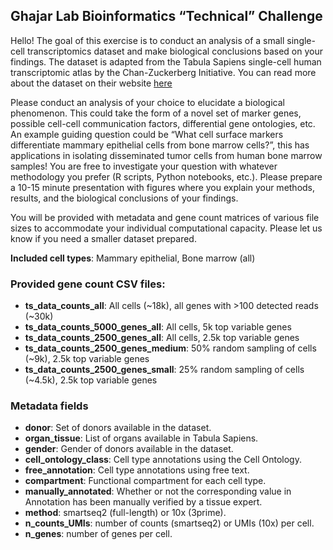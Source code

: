 ## Ghajar Lab Bioinformatics “Technical” Challenge

Hello! The goal of this exercise is to conduct an analysis of a small single-cell transcriptomics dataset and make biological conclusions based on your findings. The dataset is adapted from the Tabula Sapiens single-cell human transcriptomic atlas by the Chan-Zuckerberg Initiative. You can read more about the dataset on their website [here](https://tabula-sapiens-portal.ds.czbiohub.org/)

Please conduct an analysis of your choice to elucidate a biological phenomenon. This could take the form of a novel set of marker genes, possible cell-cell communication factors, differential gene ontologies, etc. An example guiding question could be “What cell surface markers differentiate mammary epithelial cells from bone marrow cells?”, this has applications in isolating disseminated tumor cells from human bone marrow samples! You are free to investigate your question with whatever methodology you prefer (R scripts, Python notebooks, etc.). Please prepare a 10-15 minute presentation with figures where you explain your methods, results, and the biological conclusions of your findings. 

You will be provided with metadata and gene count matrices of various file sizes to accommodate your individual computational capacity. Please let us know if you need a smaller dataset prepared. 

**Included cell types**: Mammary epithelial, Bone marrow (all)

### Provided gene count CSV files:
- **ts_data_counts_all**: All cells (~18k), all genes with >100 detected reads (~30k)
- **ts_data_counts_5000_genes_all**: All cells, 5k top variable genes
- **ts_data_counts_2500_genes_all**: All cells, 2.5k top variable genes
- **ts_data_counts_2500_genes_medium**: 50% random sampling of cells (~9k), 2.5k top variable genes
- **ts_data_counts_2500_genes_small**: 25% random sampling of cells (~4.5k), 2.5k top variable genes

### Metadata fields
- **donor**: Set of donors available in the dataset. 
- **organ_tissue**: List of organs available in Tabula Sapiens.
- **gender**: Gender of donors available in the dataset. 
- **cell_ontology_class**: Cell type annotations using the Cell Ontology.
- **free_annotation**: Cell type annotations using free text.
- **compartment**: Functional compartment for each cell type.
- **manually_annotated**: Whether or not the corresponding value in Annotation has been manually verified by a tissue expert.
- **method**: smartseq2 (full-length) or 10x (3prime).
- **n_counts_UMIs**: number of counts (smartseq2) or UMIs (10x) per cell.
- **n_genes**: number of genes per cell.


